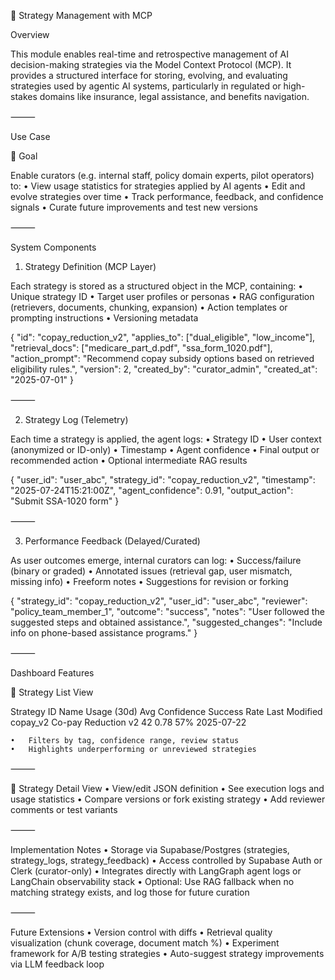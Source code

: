 🧭 Strategy Management with MCP

Overview

This module enables real-time and retrospective management of AI decision-making strategies via the Model Context Protocol (MCP). It provides a structured interface for storing, evolving, and evaluating strategies used by agentic AI systems, particularly in regulated or high-stakes domains like insurance, legal assistance, and benefits navigation.

⸻

Use Case

📌 Goal

Enable curators (e.g. internal staff, policy domain experts, pilot operators) to:
	•	View usage statistics for strategies applied by AI agents
	•	Edit and evolve strategies over time
	•	Track performance, feedback, and confidence signals
	•	Curate future improvements and test new versions

⸻

System Components

1. Strategy Definition (MCP Layer)

Each strategy is stored as a structured object in the MCP, containing:
	•	Unique strategy ID
	•	Target user profiles or personas
	•	RAG configuration (retrievers, documents, chunking, expansion)
	•	Action templates or prompting instructions
	•	Versioning metadata

{
  "id": "copay_reduction_v2",
  "applies_to": ["dual_eligible", "low_income"],
  "retrieval_docs": ["medicare_part_d.pdf", "ssa_form_1020.pdf"],
  "action_prompt": "Recommend copay subsidy options based on retrieved eligibility rules.",
  "version": 2,
  "created_by": "curator_admin",
  "created_at": "2025-07-01"
}


⸻

2. Strategy Log (Telemetry)

Each time a strategy is applied, the agent logs:
	•	Strategy ID
	•	User context (anonymized or ID-only)
	•	Timestamp
	•	Agent confidence
	•	Final output or recommended action
	•	Optional intermediate RAG results

{
  "user_id": "user_abc",
  "strategy_id": "copay_reduction_v2",
  "timestamp": "2025-07-24T15:21:00Z",
  "agent_confidence": 0.91,
  "output_action": "Submit SSA-1020 form"
}


⸻

3. Performance Feedback (Delayed/Curated)

As user outcomes emerge, internal curators can log:
	•	Success/failure (binary or graded)
	•	Annotated issues (retrieval gap, user mismatch, missing info)
	•	Freeform notes
	•	Suggestions for revision or forking

{
  "strategy_id": "copay_reduction_v2",
  "user_id": "user_abc",
  "reviewer": "policy_team_member_1",
  "outcome": "success",
  "notes": "User followed the suggested steps and obtained assistance.",
  "suggested_changes": "Include info on phone-based assistance programs."
}


⸻

Dashboard Features

🧩 Strategy List View

Strategy ID	Name	Usage (30d)	Avg Confidence	Success Rate	Last Modified
copay_v2	Co-pay Reduction v2	42	0.78	57%	2025-07-22

	•	Filters by tag, confidence range, review status
	•	Highlights underperforming or unreviewed strategies

⸻

🧪 Strategy Detail View
	•	View/edit JSON definition
	•	See execution logs and usage statistics
	•	Compare versions or fork existing strategy
	•	Add reviewer comments or test variants

⸻

Implementation Notes
	•	Storage via Supabase/Postgres (strategies, strategy_logs, strategy_feedback)
	•	Access controlled by Supabase Auth or Clerk (curator-only)
	•	Integrates directly with LangGraph agent logs or LangChain observability stack
	•	Optional: Use RAG fallback when no matching strategy exists, and log those for future curation

⸻

Future Extensions
	•	Version control with diffs
	•	Retrieval quality visualization (chunk coverage, document match %)
	•	Experiment framework for A/B testing strategies
	•	Auto-suggest strategy improvements via LLM feedback loop